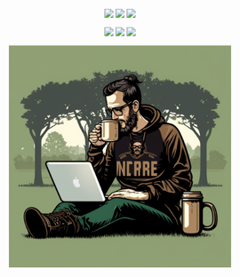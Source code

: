 <p align="center">
  <a href="https://www.linkedin.com/in/evgenii-pishchik/"><img src="https://img.shields.io/badge/Evgenii_Pishchik-gray?logo=linkedin&labelColor=blue&color=gray"/></a>
  <a href="mailto:jenjapishhik@gmail.com"><img src="https://img.shields.io/badge/Gmail-jenjapishhik-gray?logo=gmail&logoColor=white&labelColor=red&color=gray"/></a>
  <a href="https://t.me/neural_info"><img src="https://img.shields.io/endpoint?url=https%3A%2F%2Fmogyo.ro%2Fquart-apis%2Ftgmembercount%3Fchat_id%3Dneural_info"/></a>

</p>

<p align="center">
  <a href="https://scholar.google.com/citations?user=_DDNQUAAAAAJ&hl=en"><img src="https://img.shields.io/badge/Evgenii_Pishchik-gray?logo=googlescholar&color=gray&labelColor=gray"/></a>
  <a href="https://orcid.org/0000-0001-6614-4419"><img src="https://img.shields.io/badge/ORCID-0000--0001--6614--4419-gray?logo=orcid&logoColor=gray&labelColor=green"/></a>
  <a href="https://www.kaggle.com/pe4eniks"><img src="https://img.shields.io/badge/Pe4enIks-gray?logo=kaggle&logoColor=white&labelColor=blue&color=gray"/></a>
</p>

<p align="center">
  <img height="400px" src="/images/small_avatar.png" align="center" alt="Profile picture" />
</p>
